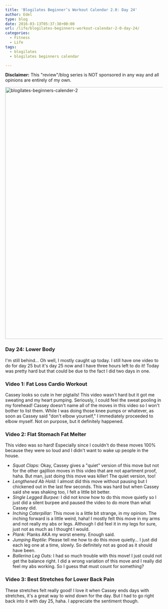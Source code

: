 ```yaml
---
title: 'Blogilates Beginner’s Workout Calendar 2.0: Day 24'
author: Edel
type: blog
date: 2016-03-13T05:37:38+00:00
url: /life/blogilates-beginners-workout-calendar-2-0-day-24/
categories:
  - Fitness
  - Life
tags:
  - blogilates
  - blogilates beginners calendar

---
```

**Disclaimer:** This "review"/blog series is NOT sponsored in any way and all opinions are entirely of my own.

<a href="http://scattered.me/wp-content/uploads/2016/02/blogilates-beginners-calender-2.png" rel="attachment wp-att-11076"><img src="http://scattered.me/wp-content/uploads/2016/02/blogilates-beginners-calender-2-1024x806.png" alt="blogilates-beginners-calender-2" width="1024" height="806" class="alignnone size-large wp-image-11076" srcset="http://erzadel.net/blog/wp-content/uploads/2016/02/blogilates-beginners-calender-2-1024x806.png 1024w, http://erzadel.net/blog/wp-content/uploads/2016/02/blogilates-beginners-calender-2-300x236.png 300w, http://erzadel.net/blog/wp-content/uploads/2016/02/blogilates-beginners-calender-2-768x604.png 768w" sizes="(max-width: 1024px) 100vw, 1024px" /></a>

### Day 24: Lower Body

I'm still behind&#8230; Oh well, I mostly caught up today. I still have one video to do for day 25 but it's day 25 now and I have three hours left to do it! Today was pretty hard but that could be due to the fact I did two days in one.

### Video 1: Fat Loss Cardio Workout

Cassey looks so cute in her pigtails! This video wasn't hard but it got me sweating and my heart pumping. Seriously, I could feel the sweat pooling in my forehead! Cassey doesn't name all of the moves in this video so I won't bother to list them. While I was doing those knee pumps or whatever, as soon as Cassey said "don't elbow yourself," I immediately proceeded to elbow myself. Not on purpose, but it definitely happened.

<div class="flex-video">
</div>

### Video 2: Flat Stomach Fat Melter

This video was so hard! Especially since I couldn't do these moves 100% because they were so loud and I didn't want to wake up people in the house.

<div class="flex-video">
</div>

  * _Squat Claps:_ Okay, Cassey gives a "quiet" version of this move but not for the other gajillion moves in this video that are not apartment proof, haha. But man, just doing this move was killer! The quiet version, too!
  * _Lengthened Ab Hold:_ I almost did this move without pausing but I chickened out in the last few seconds. This was hard but when Cassey said she was shaking too, I felt a little bit better.
  * _Single Legged Burpee:_ I did not know how to do this move quietly so I just did a silent burpee and paused the video to do more than what Cassey did.
  * _Inching Caterpillar:_ This move is a little bit strange, in my opinion. The inching forward is a little weird, haha! I mostly felt this move in my arms and not really my abs or legs. Although I did feel it in my legs for sure, just not as much as I thought I would.
  * _Plank:_ Planks AKA my worst enemy. Enough said.
  * _Jumping Reptile:_ Please tell me how to do this move quietly&#8230; I just did each leg one at a time, slowly. So definitely not as good as it should have been.
  * _Ballerina Leg Outs:_ I had so much trouble with this move! I just could not get the balance right. I did a wrong variation of this move and I really did feel my abs working. So I guess that must count for something?

### Video 3: Best Stretches for Lower Back Pain

These stretches felt really good! I love it when Cassey ends days with stretches, it's a great way to wind down for the day. But I had to go right back into it with day 25, haha. I appreciate the sentiment though.

<div class="flex-video">
</div>


